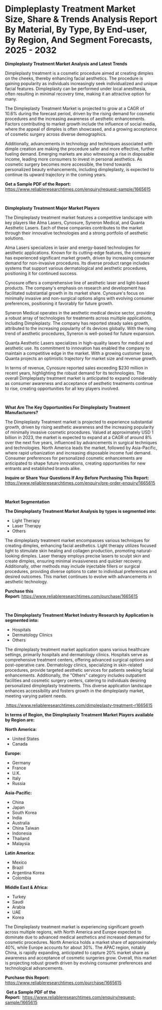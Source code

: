 <p><h1>Dimpleplasty Treatment Market Size, Share & Trends Analysis Report By Material, By Type, By End-user, By Region, And Segment Forecasts, 2025 - 2032</h1></p><p><strong>Dimpleplasty Treatment Market Analysis and Latest Trends</strong></p>
<p><p>Dimpleplasty treatment is a cosmetic procedure aimed at creating dimples on the cheeks, thereby enhancing facial aesthetics. The procedure is gaining popularity as individuals increasingly seek individualized and unique facial features. Dimpleplasty can be performed under local anesthesia, often resulting in minimal recovery time, making it an attractive option for many.</p><p>The Dimpleplasty Treatment Market is projected to grow at a CAGR of 10.6% during the forecast period, driven by the rising demand for cosmetic procedures and the increasing awareness of aesthetic enhancements. Factors contributing to market growth include the influence of social media, where the appeal of dimples is often showcased, and a growing acceptance of cosmetic surgery across diverse demographics. </p><p>Additionally, advancements in technology and techniques associated with dimple creation are making the procedure safer and more effective, further fueling demand. Emerging markets are also witnessing a rise in disposable income, leading more consumers to invest in personal aesthetics. As cosmetic surgery becomes more accessible, the trend towards personalized beauty enhancements, including dimpleplasty, is expected to continue its upward trajectory in the coming years.</p></p>
<p><strong>Get a Sample PDF of the Report:&nbsp;</strong> <a href="https://www.reliableresearchtimes.com/enquiry/request-sample/1665615?utm_campaign=2216&utm_medium=2&utm_source=Github&utm_content=ia&utm_term=16042025&utm_id=dimpleplasty-treatment">https://www.reliableresearchtimes.com/enquiry/request-sample/1665615</a></p>
<p>&nbsp;</p>
<p><strong>Dimpleplasty Treatment Major Market Players</strong></p>
<p><p>The Dimpleplasty treatment market features a competitive landscape with key players like Alma Lasers, Cynosure, Syneron Medical, and Quanta Aesthetic Lasers. Each of these companies contributes to the market through their innovative technologies and a strong portfolio of aesthetic solutions.</p><p>Alma Lasers specializes in laser and energy-based technologies for aesthetic applications. Known for its cutting-edge features, the company has experienced significant market growth, driven by increasing consumer demand for non-invasive procedures. Its diverse product range includes systems that support various dermatological and aesthetic procedures, positioning it for continued success.</p><p>Cynosure offers a comprehensive line of aesthetic laser and light-based products. The company's emphasis on research and development has facilitated substantial growth in its market share. Cynosure's focus on minimally invasive and non-surgical options aligns with evolving consumer preferences, positioning it favorably for future growth.</p><p>Syneron Medical operates in the aesthetic medical device sector, providing a robust array of technologies for treatments across multiple applications, including Dimpleplasty. The company has reported steady sales growth, attributed to the increasing popularity of its devices globally. With the rising trend of aesthetic procedures, Syneron is well-poised for future expansion.</p><p>Quanta Aesthetic Lasers specializes in high-quality lasers for medical and aesthetic use. Its commitment to innovation has enabled the company to maintain a competitive edge in the market. With a growing customer base, Quanta projects an optimistic trajectory for market size and revenue growth.</p><p>In terms of revenue, Cynosure reported sales exceeding $230 million in recent years, highlighting the robust demand for its technologies. The overall Dimpleplasty treatment market is anticipated to expand considerably as consumer awareness and acceptance of aesthetic treatments continue to rise, creating opportunities for all key players involved.</p></p>
<p>&nbsp;</p>
<p><strong>What Are The Key Opportunities For Dimpleplasty Treatment Manufacturers?</strong></p>
<p><p>The Dimpleplasty Treatment market is projected to experience substantial growth, driven by rising aesthetic awareness and the increasing popularity of minimally invasive cosmetic procedures. Valued at approximately USD 1 billion in 2023, the market is expected to expand at a CAGR of around 8% over the next five years, influenced by advancements in surgical techniques and technologies. North America leads the market, followed by Asia-Pacific, where rapid urbanization and increasing disposable income fuel demand. Consumer preferences for personalized cosmetic enhancements are anticipated to shape future innovations, creating opportunities for new entrants and established brands alike.</p></p>
<p><strong>Inquire or Share Your Questions If Any Before Purchasing This Report:</strong> <a href="https://www.reliableresearchtimes.com/enquiry/pre-order-enquiry/1665615?utm_campaign=2216&utm_medium=2&utm_source=Github&utm_content=ia&utm_term=16042025&utm_id=dimpleplasty-treatment">https://www.reliableresearchtimes.com/enquiry/pre-order-enquiry/1665615</a></p>
<p>&nbsp;</p>
<p><strong>Market Segmentation</strong></p>
<p><strong>The Dimpleplasty Treatment Market Analysis by types is segmented into:</strong></p>
<p><ul><li>Light Therapy</li><li>Laser Therapy</li><li>Others</li></ul></p>
<p><p>The dimpleplasty treatment market encompasses various techniques for creating dimples, enhancing facial aesthetics. Light therapy utilizes focused light to stimulate skin healing and collagen production, promoting natural-looking dimples. Laser therapy employs precise lasers to sculpt skin and create dimples, ensuring minimal invasiveness and quicker recovery. Additionally, other methods may include injectable fillers or surgical procedures, providing diverse options to cater to individual preferences and desired outcomes. This market continues to evolve with advancements in aesthetic technology.</p></p>
<p><strong>Purchase this Report:&nbsp;</strong><a href="https://www.reliableresearchtimes.com/purchase/1665615?utm_campaign=2216&utm_medium=2&utm_source=Github&utm_content=ia&utm_term=16042025&utm_id=dimpleplasty-treatment">https://www.reliableresearchtimes.com/purchase/1665615</a></p>
<p>&nbsp;</p>
<p><strong>The Dimpleplasty Treatment Market Industry Research by Application is segmented into:</strong></p>
<p><ul><li>Hospitals</li><li>Dermatology Clinics</li><li>Others</li></ul></p>
<p><p>The dimpleplasty treatment market application spans various healthcare settings, primarily hospitals and dermatology clinics. Hospitals serve as comprehensive treatment centers, offering advanced surgical options and post-operative care. Dermatology clinics, specializing in skin-related procedures, provide targeted aesthetic services for patients seeking facial enhancements. Additionally, the "Others" category includes outpatient facilities and cosmetic surgery centers, catering to individuals desiring personalized dimpleplasty treatments. This diverse application landscape enhances accessibility and fosters growth in the dimpleplasty market, meeting varying patient needs.</p></p>
<p><a href="https://www.reliableresearchtimes.com/dimpleplasty-treatment-r1665615?utm_campaign=2216&utm_medium=2&utm_source=Github&utm_content=ia&utm_term=16042025&utm_id=dimpleplasty-treatment">&nbsp;https://www.reliableresearchtimes.com/dimpleplasty-treatment-r1665615</a></p>
<p><strong>In terms of Region, the Dimpleplasty Treatment Market Players available by Region are:</strong></p>
<p>
    <p> <strong> North America: </strong>
        <ul>
            <li>United States</li>
            <li>Canada</li>
        </ul>
        </p> 
    <p> <strong> Europe: </strong>
        <ul>
            <li>Germany</li>
            <li>France</li>
            <li>U.K.</li>
            <li>Italy</li>
            <li>Russia</li>
        </ul>
        </p> 
    <p> <strong> Asia-Pacific: </strong>
        <ul>
            <li>China</li>
            <li>Japan</li>
            <li>South Korea</li>
            <li>India</li>
            <li>Australia</li>
            <li>China Taiwan</li>
            <li>Indonesia</li>
            <li>Thailand</li>
            <li>Malaysia</li>
        </ul>
        </p> 
    <p> <strong> Latin America: </strong>
        <ul>
            <li>Mexico</li>
            <li>Brazil</li>
            <li>Argentina Korea</li>
            <li>Colombia</li>
        </ul>
        </p> 
    <p> <strong> Middle East & Africa: </strong>
        <ul>
            <li>Turkey</li>
            <li>Saudi</li>
            <li>Arabia</li>
            <li>UAE</li>
            <li>Korea</li>
        </ul>
    </p>
    </p>
<p><p>The Dimpleplasty treatment market is experiencing significant growth across multiple regions, with North America and Europe expected to dominate due to advanced medical aesthetics and increased demand for cosmetic procedures. North America holds a market share of approximately 40%, while Europe accounts for about 30%. The APAC region, notably China, is rapidly expanding, anticipated to capture 20% market share as awareness and acceptance of cosmetic surgeries grow. Overall, this market is projecting robust growth driven by evolving consumer preferences and technological advancements.</p></p>
<p><strong>Purchase this Report: </strong><a href="https://www.reliableresearchtimes.com/purchase/1665615?utm_campaign=2216&utm_medium=2&utm_source=Github&utm_content=ia&utm_term=16042025&utm_id=dimpleplasty-treatment">https://www.reliableresearchtimes.com/purchase/1665615</a></p>
<p>&nbsp;<strong>Get a Sample PDF of the Report:&nbsp;&nbsp;</strong><a href="https://www.reliableresearchtimes.com/enquiry/request-sample/1665615?utm_campaign=2216&utm_medium=2&utm_source=Github&utm_content=ia&utm_term=16042025&utm_id=dimpleplasty-treatment">https://www.reliableresearchtimes.com/enquiry/request-sample/1665615</a></p>
<p><strong></strong></p>
<p><p></p><p></p><p></p></p>